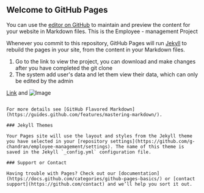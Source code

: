 ## Welcome to GitHub Pages

You can use the [editor on GitHub](https://github.com/g-chandran/employee-management/edit/gh-pages/index.md) to maintain and preview the content for your website in Markdown files.
This is the Employee - management Project

Whenever you commit to this repository, GitHub Pages will run [Jekyll](https://jekyllrb.com/) to rebuild the pages in your site, from the content in your Markdown files.

1. Go to the link to view the project, you can download and make changes after you have completed the git clone
2. The system add user's data and let them view their data, which can only be edited by the admin

[Link](url) and ![Image](src)
```

For more details see [GitHub Flavored Markdown](https://guides.github.com/features/mastering-markdown/).

### Jekyll Themes

Your Pages site will use the layout and styles from the Jekyll theme you have selected in your [repository settings](https://github.com/g-chandran/employee-management/settings). The name of this theme is saved in the Jekyll `_config.yml` configuration file.

### Support or Contact

Having trouble with Pages? Check out our [documentation](https://docs.github.com/categories/github-pages-basics/) or [contact support](https://github.com/contact) and we’ll help you sort it out.
